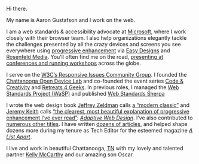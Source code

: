 Hi there.
	
My name is Aaron Gustafson and I work on the web.

I am a web standards & accessibility advocate at [Microsoft](http://www.microsoft.com/), where I work closely with their browser team. I also help organizations elegantly tackle the challenges presented by all the crazy devices and screens you see everywhere using [progressive enhancement](https://en.wikipedia.org/wiki/Progressive_enhancement) via [Easy Designs](http://easy-designs.net) and [Rosenfeld Media](http://rosenfeldmedia.com/experts/aaron-gustafson/). You’ll often find me on the road, [presenting at conferences and running workshops](http://lanyrd.com/profile/aarongustafson/) across the globe. 

<!-- more -->

I serve on the [<abbr title="World Wide Web Consortium">W3C</abbr>’s Responsive Issues Community Group](http://ricg.io/). I founded the [Chattanooga Open Device Lab](http://chadevicelab.org) and co-founded the event series [Code & Creativity](http://codeandcreativity.com) and [Retreats 4 Geeks](http://retreats4geeks.com). In previous roles, I managed the [Web Standards Project (WaSP)](http://webstandards.org) and published [Web Standards Sherpa](http://webstandardssherpa.com)

I wrote the web design book [Jeffrey Zeldman](http://zeldman.com) calls [a “modern classic”](http://alistapart.com/column/doctor-is-in) and [Jeremy Keith](http://adactio.com) calls [“the clearest, most beautiful explanation of progressive enhancement I’ve ever read”](http://adaptivewebdesign.info#adaptive-web-design-preview): [<cite>Adaptive Web Design</cite>](http://adaptivewebdesign.info). I’ve also contributed to [numerous other titles](/publications/#books). I have written [dozens of articles](/publications/#articles), and helped shape dozens more during my tenure as Tech Editor for the esteemed magazine [<cite>A List Apart</cite>](http://alistapart.com).

I live and work in beautiful Chattanooga, <abbr title="Tennessee">TN</abbr> with my lovely and talented partner [Kelly McCarthy](https://twitter.com/ShirleyTemper) and our amazing son Oscar.